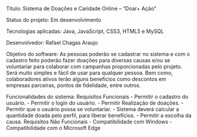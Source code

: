 Título: Sistema de Doações e Caridade Online – “Doar+ Ação”

Status do projeto: Em desenvolvimento

Tecnologias aplicadas: Java, JavaScript, CSS3, HTML5 e MySQL

Desenvolvedor: Rafael Chagas Araujo

Objetivo do software: As pessoas poderão se cadastrar no sistema e com o cadastro feito poderão fazer doações para diversas causas e/ou se voluntariar para colaborar com campanhas proporcionadas pelo projeto. Será muito simples e fácil de usar para qualquer pessoa. Bem como, colaboradores ativos terão alguns benefícios como descontos em empresas parceiras, pontos de fidelidade, entre outros.

Funcionalidades do sistema: 
Requisitos Funcionais
	- Permitir o cadastro do usuário.
	- Permitir o login do usuário.
	- Permitir Realização de doações.
	- Permitir que o usuário possa se voluntariar.
	- Sistema deverá calcular a quantidade doada pelo perfil, para liberar benefícios.
	- Permitir a escolha da causa.
Requisitos Não Funcionais
	- Compatibilidade com Windows
	- Compatibilidade com o Microsoft Edge
